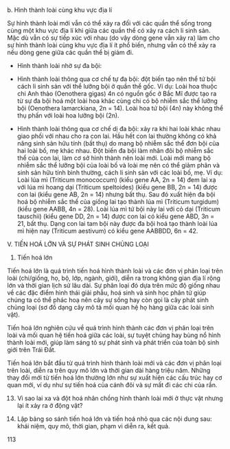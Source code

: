b. Hình thành loài cùng khu vực địa lí

Sự hình thành loài mới vẫn có thể xảy ra đối với các quần thể sống trong cùng một khu vực địa lí khi giữa các quần thể có xảy ra cách li sinh sản. Mặc dù vẫn có sự tiếp xúc với nhau (do vậy dòng gene vẫn xảy ra) làm cho sự hình thành loài cùng khu vực địa lí ít phổ biến, nhưng vẫn có thể xảy ra nếu dòng gene giữa các quần thể bị giảm đi.

- Hình thành loài nhờ sự đa bội:

+ Hình thành loài thông qua cơ chế tự đa bội: đột biến tạo nên thể tứ bội cách li sinh sản với thể lưỡng bội ở quần thể gốc. Ví dụ: Loài hoa thuộc chi Anh thảo (Oenothera gigas) 4n có nguồn gốc ở Bắc Mĩ được tạo ra từ sự đa bội hoá một loài hoa khác cùng chi có bộ nhiễm sắc thể lưỡng bội (Oenothera lamarckiana, 2n = 14). Loài hoa tứ bội (4n) này không thể thụ phấn với loài hoa lưỡng bội (2n).

+ Hình thành loài thông qua cơ chế dị đa bội: xảy ra khi hai loài khác nhau giao phối với nhau cho ra con lai. Hầu hết con lai thường không có khả năng sinh sản hữu tính (bất thụ) do mang bộ nhiễm sắc thể đơn bội của hai loài bố, mẹ khác nhau. Đột biến đa bội làm nhân đôi bộ nhiễm sắc thể của con lai, làm cơ sở hình thành nên loài mới. Loài mới mang bộ nhiễm sắc thể lưỡng bội của loài bố và loài mẹ nên có thể giảm phân và sinh sản hữu tính bình thường, cách li sinh sản với các loài bố, mẹ. Ví dụ: Loài lúa mì (Triticum monococcum) (kiểu gene AA, 2n = 14) đem lai xạ với lúa mì hoang dại (Triticum speltoides) (kiểu gene BB, 2n = 14) được con lai (kiểu gene AB, 2n = 14) nhưng bất thụ. Sau đó xuất hiện đa bội hoá bộ nhiễm sắc thể của giống lai tạo thành lúa mì (Triticum turgidum) (kiểu gene AABB, 4n = 28). Loài lúa mì tứ bội này lai với cỏ dại (Triticum tauschii) (kiểu gene DD, 2n = 14) được con lai có kiểu gene ABD, 3n = 21, bất thụ. Dạng con lai tam bội này được đa bội hoá tạo thành loài lúa mì hiện nay (Triticum aestivum) có kiểu gene AABBDD, 6n = 42.

V. TIẾN HOÁ LỚN VÀ SỰ PHÁT SINH CHỦNG LOẠI
1. Tiến hoá lớn

Tiến hoá lớn là quá trình tiến hoá hình thành loài và các đơn vị phân loại trên loài (chi/giống, họ, bộ, lớp, ngành, giới), diễn ra trong không gian địa lí rộng lớn và thời gian lịch sử lâu dài. Sự phân loại đó dựa trên mức độ giống nhau về các đặc điểm hình thái giải phẫu, hoá sinh và sinh học phân tử giúp chúng ta có thể phác hoạ nên cây sự sống hay còn gọi là cây phát sinh chủng loại (sơ đồ dạng cây mô tả mối quan hệ họ hàng giữa các loài sinh vật).

Tiến hoá lớn nghiên cứu về quá trình hình thành các đơn vị phân loại trên loài và mối quan hệ tiến hoá giữa các loài, sự tuyệt chủng hay bùng nổ hình thành loài mới, giúp làm sáng tỏ sự phát sinh và phát triển của toàn bộ sinh giới trên Trái Đất.

Tiến hoá lớn bắt đầu từ quá trình hình thành loài mới và các đơn vị phân loại trên loài, diễn ra trên quy mô lớn và thời gian dài hàng triệu năm. Những thay đổi mới từ tiến hoá lớn thường lớn như sự xuất hiện các cấu trúc hay cơ quan mới, ví dụ như sự tiến hoá của cánh đôi và sự mất đi các chi của rắn.

13. Vì sao lai xa và đột hoá nhân chồng hình thành loài mới ở thực vật nhưng lại ít xảy ra ở động vật?

14. Lập bảng so sánh tiến hoá lớn và tiến hoá nhỏ qua các nội dung sau: khái niệm, quy mô, thời gian, phạm vi diễn ra, kết quả.

113
